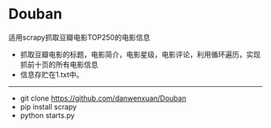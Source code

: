 # Douban
适用scrapy抓取豆瓣电影TOP250的电影信息
*  抓取豆瓣电影的标题，电影简介，电影星级，电影评论，利用循环遍历，实现抓前十页的所有电影信息
* 信息存贮在1.txt中。
---------------------------------------
* git clone https://github.com/danwenxuan/Douban
* pip install scrapy 
* python starts.py
